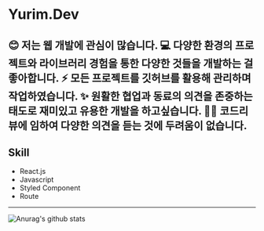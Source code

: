 # Yurim.Dev


😊 저는 웹 개발에 관심이 많습니다.
💻 다양한 환경의 프로젝트와 라이브러리 경험을 통한 다양한 것들을 개발하는 걸 좋아합니다.
⚡ 모든 프로젝트를 깃허브를 활용해 관리하며 작업하였습니다.
✨ 원활한 협업과 동료의 의견을 존중하는 태도로 재미있고 유용한 개발을 하고싶습니다.
🙆‍♀️ 코드리뷰에 임하여 다양한 의견을 듣는 것에 두려움이 없습니다.
---
## Skill

- React.js
- Javascript
- Styled Component
- Route
---
![Anurag's github stats](https://github-readme-stats.vercel.app/api?username=xururuca9797&show_icons=true)

